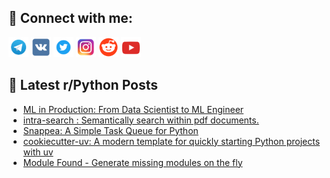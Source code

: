 ## 🔎 Connect with me:
[<img src="https://github.com/bullbesh/bullbesh/blob/main/images/Telegram.png" width="32" height="32" />](https://t.me/bullbesh)
[<img src="https://github.com/bullbesh/bullbesh/blob/main/images/VK.png" width="32" height="32" />](https://vk.com/bullbesh)
[<img src="https://github.com/bullbesh/bullbesh/blob/main/images/Twitter.png" width="32" height="32" />](https://twitter.com/bullbesh1)
[<img src="https://github.com/bullbesh/bullbesh/blob/main/images/Instagram.png" width="32" height="32" />](https://www.instagram.com/bullbesh)
[<img src="https://github.com/bullbesh/bullbesh/blob/main/images/Reddit.png" width="32" height="32" />](https://www.reddit.com/user/bullbesh)
[<img src="https://github.com/bullbesh/bullbesh/blob/main/images/YouTube.png" width="32" height="32" />](https://www.youtube.com/channel/UCtfjRs6uzgq5mfm8S06WTcg)

## 📕 Latest r/Python Posts
<!-- BLOG-POST-LIST:START -->
- [ML in Production: From Data Scientist to ML Engineer](https://www.reddit.com/r/Python/comments/1f8dqxm/ml_in_production_from_data_scientist_to_ml/)
- [intra-search : Semantically search within pdf documents.](https://www.reddit.com/r/Python/comments/1f8adlk/intrasearch_semantically_search_within_pdf/)
- [Snappea: A Simple Task Queue for Python](https://www.reddit.com/r/Python/comments/1f8a152/snappea_a_simple_task_queue_for_python/)
- [cookiecutter-uv: A modern template for quickly starting Python projects with uv](https://www.reddit.com/r/Python/comments/1f85wak/cookiecutteruv_a_modern_template_for_quickly/)
- [Module Found - Generate missing modules on the fly](https://www.reddit.com/r/Python/comments/1f83l3f/module_found_generate_missing_modules_on_the_fly/)
<!-- BLOG-POST-LIST:END -->
